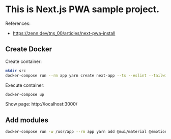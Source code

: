 # This is Next.js PWA sample project.

References: 
  - https://zenn.dev/tns_00/articles/next-pwa-install


## Create Docker

Create container:
```sh
mkdir src
docker-compose run --rm app yarn create next-app --ts --eslint --tailwind --use-yarn .
```

Execute container:
```sh
docker-compose up
```

Show page: http://localhost:3000/


## Add modules

```sh
docker-compose run -w /usr/app --rm app yarn add @mui/material @emotion/react @emotion/styled
```
